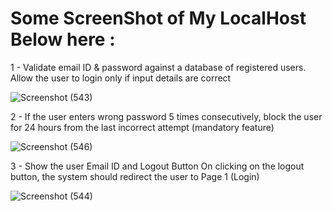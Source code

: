 # Some ScreenShot of My LocalHost  Below here :

1 - Validate email ID & password against
    a database of registered users. Allow
    the user to login only if input details
    are correct

![Screenshot (543)](https://github.com/ahtishamkhan5678/cA/assets/100846744/f450af0f-0888-44d0-8dd2-156c80835899)

2 - If the user enters wrong password 5
    times consecutively, block the user for
    24 hours from the last incorrect
    attempt (mandatory feature)
   
![Screenshot (546)](https://github.com/ahtishamkhan5678/cA/assets/100846744/4cc6a6a1-b1db-47da-bf1d-1fb1f199dad1)


3 - Show the user Email ID and Logout Button
    On clicking on the logout button, the system
    should redirect the user to Page 1 (Login)
    
![Screenshot (544)](https://github.com/ahtishamkhan5678/cA/assets/100846744/7f627e7e-466e-49ef-b4eb-c5ac24f0ac90)
